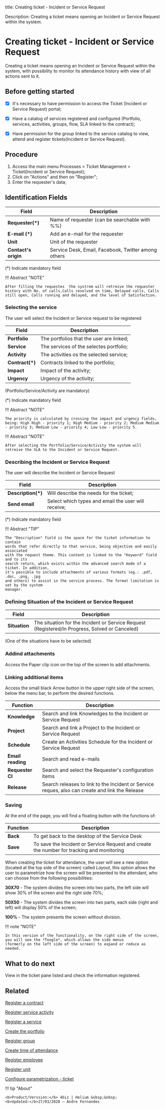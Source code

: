 title:  Creating ticket - Incident or Service Request

Description: Creating a ticket means opening an Incident or Service Request within the system.

# Creating ticket - Incident or Service Request

Creating a ticket means opening an Incident or Service Request  within the system, with possibility to monitor its attendance history with view of all actions sent to it.

## Before getting started

- [X] It's necessary to have permission to access the Ticket (Incident or Service Request) portal;
- [X] Have a catalog of services registered and configured (Portfolio, services, activities, groups, flow, SLA linked to the contract);
- [X] Have permission for the group linked to the service catalog to view, attend and register tickets(Incident or Service Request).


## Procedure

1.	Access the main menu Processes > Ticket Management > Ticket(Incident or Service Request);
2.	Click on "Actions" and then on "Register";
3.	Enter the requester's data;

## Identification Fields 
| Field                | Description                                         |
|----------------------|-----------------------------------------------------|
| **Requester(\*)**    | Name of requester (can be searchable with %%)       |
| **E-mail (\*)**      | Add an e-mail for the requester                     |
| **Unit**             | Unit of the requester                               |
| **Contact's origin** | Service Desk, Email, Facebook, Twitter among others |

(*) Indicate mandatory field

!!! Abstract "NOTE"

    After filling the requestes  the systrem will retreive the requester history with No. of calls,Calls resolved on time, Delayed calls, Calls still open, Calls running and delayed, and the level of Satisfaction.

### Selecting the service

The user will select the Incident or Service request to be registered 

| Field            | Description                              |
|------------------|------------------------------------------|
| **Portfolio**    | The portfolios that the user are linked; |
| **Service**      | The services of the selectes portfolio;  |
| **Activity**     | The activities os the selected service;  |
| **Contract(\*)** | Contracts linked to the portfolio;       |
| **Impact**       | Impact of the activity;                  |
| **Urgency**      | Urgency of the activity;                 |

(Portfolio/Service/Activity are mandatory)

(*) Indicate mandatory field

!!! Abstract "NOTE"

    The priority is calculated by crossing the impact and urgency fields, being: High High - priority 1; High Medium - priority 2; Medium Medium - priority 3; Medium Low - priority 4; Low Low - priority 5.

!!! Abstract "NOTE"

    After selecting the Portfolio/Service/Activity the system will retreive the SLA to the Incident or Service Request.

### Describing the Incident or Service Request

The user will describe the Incident or Service Request

| Field               | Description                                                             |
|---------------------|-------------------------------------------------------------------------|
| **Description(\*)** | Will describe the needs for the ticket;                                 |
| **Send email**      | Select which types and email the user will receive;                     |

(*) Indicate mandatory field

!!! Abstract "TIP"

    The "Description" field is the space for the ticket information to contain 
    words that refer directly to that service, being objective and easily associated 
    with the request theme. This content is linked to the "Keyword" field and to its 
    search return, which exists within the advanced search mode of a ticket. In addition, 
    it's possible to include attachments of various formats (eg.: .pdf, .doc, .png, .jpg 
    and others) to assist in the service process. The format limitation is set by the system 
    manager.

### Defining Situation of the Incident or Service Request

| Field             | Description                                                                                     |
|-------------------|-------------------------------------------------------------------------------------------------|
| **Situation**     |  The situation for the Incident or Service Request (Registered/In Progress, Solved or Canceled) |

(One of the situations have to be selected)

### Addind attachments

Access the Paper clip icon on the top of the screen to add attachments.

### Linking additional items

Access the small black Arrow button in the upper right side of the screen, below the menu bar, to perform the desired functions.

| Function           | Description                                                                                          |
|--------------------|------------------------------------------------------------------------------------------------------|
| **Knowledge**      | Search and link Knowledges to the Incident or Service Request                                        |
| **Project**        | Search and link a Project to the Incident or Service Request                                         |
| **Schedule**       | Create an Activities Schedule for the Incident or Service Request                                    |
| **Email reading**  | Search and read e-mails                                                                              |
| **Requester CI**   | Search and select the Requester's configuration items                                                |
| **Release**        | Search releases to link to the Incident or Service reques, also can create and link the Release      |


### Saving 

At the end of the page, you will find a floating button with the functions of:

| Function           | Description                                                                                         |
|--------------------|-----------------------------------------------------------------------------------------------------|
| **Back**           | To get back to the desktop of the Service Desk                                                      |
| **Save**           | To save the Incident or Service Request and create the number for tracking and monitoring           |


When creating the ticket for attendance, the user will see a new option (located at the top side of the screen) called *Layout*, this option allows the user to parametrize how the screen will be presented to the attendant, who can choose from the following possibilities:

**30X70** - The system divides the screen into two parts, the left side will show 30% of the screen and the right side 70%;

**50X50** - The system divides the screen into two parts, each side (right and left) will display 50% of the screen;

**100%** - The system presents the screen without division.


!!! note "NOTE"

    In this version of the functionality, on the right side of the screen, you will see the *Toogle*, which allows the side menus
    (formerly on the left side of the screen) to expand or reduce as needed.

What to do next
-------------------

View in the ticket pane listed and check the information registered.

Related
-----------

[Register a contract](/en-us/4biz-helium/additional-features/contract-management/use/register-contract.html)

[Register service activity](/en-us/4biz-helium/processes/portfolio-and-catalog/use/register-service-activity.html)

[Register a service](/en-us/4biz-helium/processes/portfolio-and-catalog/use/register-a-service.html)

[Create the portfolio](/en-us/4biz-helium/processes/portfolio-and-catalog/use/create-the-portfolio.html)

[Register group](/en-us/4biz-helium/initial-settings/access-settings/user/register-groups.html)

[Create time of attendance](/en-us/4biz-helium/processes/service-level/configuration/create-time-attendance.html)

[Register employee](/en-us/4biz-helium/initial-settings/access-settings/user/register-employee.html)

[Register unit](/en-us/4biz-helium/platform-administration/region-and-language/register-unit.html)

[Configure parametrization - ticket](/en-us/4biz-helium/platform-administration/parameters-list/configure-parametrization-ticket.html)

!!! tip "About"

    <b>Product/Verssion:</b> 4biz | Helium &nbsp;&nbsp;
    <b>Updated:</b>27/03/2020 – Andre Fernandes

